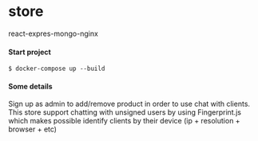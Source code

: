 # store
react-expres-mongo-nginx

#### Start project ####

`$ docker-compose up --build`

#### Some details ####

Sign up as admin to add/remove product in order to use chat with clients.
This store support chatting with unsigned users by using Fingerprint.js which
makes possible identify clients by their device (ip + resolution + browser + etc)
